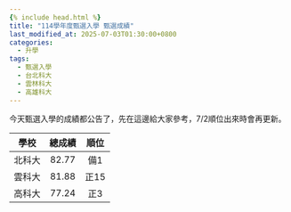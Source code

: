 ```yaml
---
{% include head.html %}
title: "114學年度甄選入學 甄選成績"
last_modified_at: 2025-07-03T01:30:00+0800
categories:
  - 升學
tags:
  - 甄選入學
  - 台北科大
  - 雲林科大
  - 高雄科大
---
```


今天甄選入學的成績都公告了，先在這邊給大家參考，7/2順位出來時會再更新。

|學校    |總成績  |順位    |
|  :---: |  :---: |  :---: |
|北科大  |82.77   |備1   |
|雲科大  |81.88   |正15  |
|高科大  |77.24   |正3   |